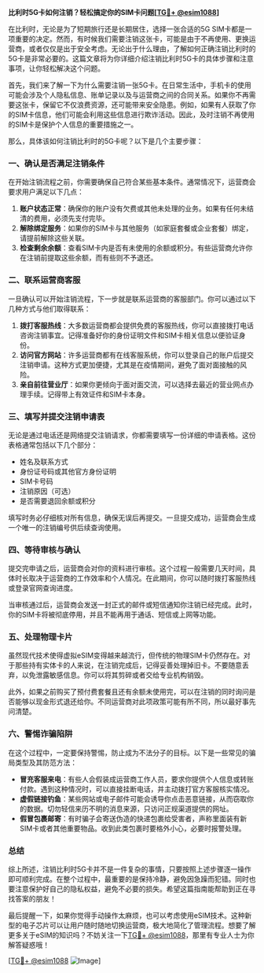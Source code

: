 **比利时5G卡如何注销？轻松搞定你的SIM卡问题[[TG💪+ @esim1088](https://t.me/s/esim1088)]**

在比利时，无论是为了短期旅行还是长期居住，选择一张合适的5G SIM卡都是一项重要的决定。然而，有时候我们需要注销这张卡，可能是由于不再使用、更换运营商，或者仅仅是出于安全考虑。无论出于什么理由，了解如何正确注销比利时的5G卡是非常必要的。这篇文章将为你详细介绍注销比利时5G卡的具体步骤和注意事项，让你轻松解决这个问题。

首先，我们来了解一下为什么需要注销一张5G卡。在日常生活中，手机卡的使用可能会涉及个人隐私信息、账单记录以及与运营商之间的合同关系。如果你不再需要这张卡，保留它不仅浪费资源，还可能带来安全隐患。例如，如果有人获取了你的SIM卡信息，他们可能会利用这些信息进行欺诈活动。因此，及时注销不再使用的SIM卡是保护个人信息的重要措施之一。

那么，具体该如何注销比利时的5G卡呢？以下是几个主要步骤：

### 一、确认是否满足注销条件

在开始注销流程之前，你需要确保自己符合某些基本条件。通常情况下，运营商会要求用户满足以下几点：

1. **账户状态正常**：确保你的账户没有欠费或其他未处理的业务。如果有任何未结清的费用，必须先支付完毕。
2. **解除绑定服务**：如果你的SIM卡与其他服务（如家庭套餐或企业套餐）绑定，请提前解除这些关联。
3. **检查剩余余额**：查看SIM卡内是否有未使用的余额或积分。有些运营商允许你在注销前提取这些余额，而有些则不予退还。

### 二、联系运营商客服

一旦确认可以开始注销流程，下一步就是联系运营商的客服部门。你可以通过以下几种方式与他们取得联系：

1. **拨打客服热线**：大多数运营商都会提供免费的客服热线，你可以直接拨打电话咨询注销事宜。记得准备好你的身份证明文件和SIM卡相关信息以便验证身份。
2. **访问官方网站**：许多运营商都有在线客服系统，你可以登录自己的账户后提交注销申请。这种方式更加便捷，尤其是在疫情期间，避免了面对面接触的风险。
3. **亲自前往营业厅**：如果你更倾向于面对面交流，可以选择去最近的营业网点办理手续。记得带上有效证件和SIM卡本身。

### 三、填写并提交注销申请表

无论是通过电话还是网络提交注销请求，你都需要填写一份详细的申请表格。这份表格通常包括以下几个部分：

- 姓名及联系方式
- 身份证号码或其他官方身份证明
- SIM卡号码
- 注销原因（可选）
- 是否需要退回余额或积分

填写时务必仔细核对所有信息，确保无误后再提交。一旦提交成功，运营商会生成一个唯一的注销编号供后续查询使用。

### 四、等待审核与确认

提交完申请之后，运营商会对你的资料进行审核。这个过程一般需要几天时间，具体时长取决于运营商的工作效率和个人情况。在此期间，你可以随时拨打客服热线或登录官网查询进度。

当审核通过后，运营商会发送一封正式的邮件或短信通知你注销已经完成。此时，你的SIM卡将被彻底停用，并且不能再用于通话、短信或上网等功能。

### 五、处理物理卡片

虽然现代技术使得虚拟eSIM变得越来越流行，但传统的物理SIM卡仍然存在。对于那些持有实体卡的人来说，在注销完成后，记得妥善处理掉旧卡。不要随意丢弃，以免泄露敏感信息。你可以将其剪碎或者交给专业机构销毁。

此外，如果之前购买了预付费套餐且还有余额未使用完，可以在注销的同时询问是否能够以现金形式退还给你。不同运营商对此项政策可能有所不同，所以最好事先问清楚。

### 六、警惕诈骗陷阱

在这个过程中，一定要保持警惕，防止成为不法分子的目标。以下是一些常见的骗局类型及其防范方法：

- **冒充客服来电**：有些人会假装成运营商工作人员，要求你提供个人信息或转账付款。遇到这种情况时，可以直接挂断电话，并主动拨打官方客服核实情况。
- **虚假链接钓鱼**：某些网站或电子邮件可能会诱导你点击恶意链接，从而窃取你的数据。切勿轻信来历不明的消息来源，只访问正规渠道提供的网址。
- **假冒包裹邮寄**：有时骗子会寄送伪造的快递包裹给受害者，声称里面装有新SIM卡或者其他重要物品。收到此类包裹时要格外小心，必要时报警处理。

### 总结

综上所述，注销比利时5G卡并不是一件复杂的事情，只要按照上述步骤逐一操作即可顺利完成。在整个过程中，最重要的是保持冷静，避免因急躁而犯错。同时也要注意保护好自己的隐私权益，避免不必要的损失。希望这篇指南能帮助到正在寻找答案的朋友！

最后提醒一下，如果你觉得手动操作太麻烦，也可以考虑使用eSIM技术。这种新型的电子芯片可以让用户随时随地切换运营商，极大地简化了管理流程。想要了解更多关于eSIM的知识吗？不妨关注一下[TG💪+ @esim1088](https://t.me/s/esim1088)，那里有专业人士为你解答疑惑哦！

[[TG💪+ @esim1088](https://t.me/s/esim1088) ![Image](https://i.postimg.cc/4NQfJmqS/Snipaste-2025-05-13-00-14-12.png)]